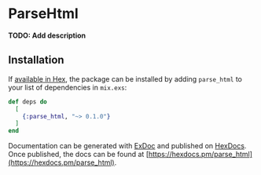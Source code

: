 # ParseHtml

**TODO: Add description**

## Installation

If [available in Hex](https://hex.pm/docs/publish), the package can be installed
by adding `parse_html` to your list of dependencies in `mix.exs`:

```elixir
def deps do
  [
    {:parse_html, "~> 0.1.0"}
  ]
end
```

Documentation can be generated with [ExDoc](https://github.com/elixir-lang/ex_doc)
and published on [HexDocs](https://hexdocs.pm). Once published, the docs can
be found at [https://hexdocs.pm/parse_html](https://hexdocs.pm/parse_html).

